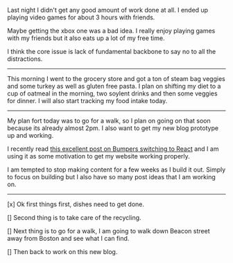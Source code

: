 Last night I didn't get any good amount of work done at all. I ended up playing video games for about 3 hours with friends.

Maybe getting the xbox one was a bad idea. I really enjoy playing games with my friends but it also eats up a lot of my free time.

I think the core issue is lack of fundamental backbone to say no to all the distractions.

----

This morning I went to the grocery store and got a ton of steam bag veggies and some turkey as well as gluten free pasta. I plan on
shifting my diet to a cup of oatmeal in the morning, two soylent drinks and then some veggies for dinner. I will also start tracking my food intake today.

---

My plan fort today was to go for a walk, so I plan on going on that soon because its already almost 2pm. I also want to get my new blog prototype up and working.

I recently read [this excellent post on Bumpers switching to React](https://medium.com/bumpers/isnt-our-code-just-the-best-f028a78f33a9#.57vvmyv13) and I am using it
as some motivation to get my website working properly.

I am tempted to stop making content for a few weeks as I build it out. Simply to focus on building but I also have so many post ideas that I am
working on.


----

[x] Ok first things first, dishes need to get done.

[] Second thing is to take care of the recycling.

[] Next thing is to go for a walk, I am going to walk down Beacon street away from Boston and see what I can find.

[] Then back to work on this new blog.
